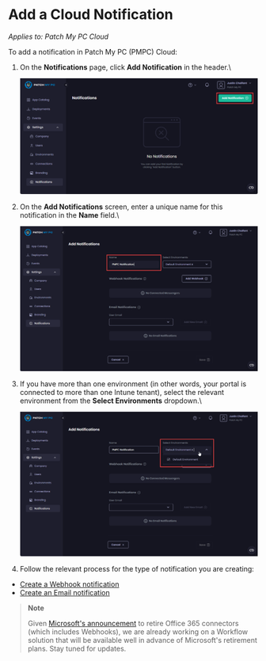 # Add a Cloud Notification

_Applies to: Patch My PC Cloud_

To add a notification in Patch My PC (PMPC) Cloud:

1.  On the <strong>Notifications</strong> page, click <strong>Add Notification</strong> in the header.\


    ![Clicking “Add Notification” in the header](/_images/image-(1594).png "Clicking “Add Notification” in the header")


2.  On the <strong>Add Notifications</strong> screen, enter a unique name for this notification in the <strong>Name</strong> field.\


    ![Enter a unique name for this notification in the “Name” field](/_images/image-(1598).png "Enter a unique name for this notification in the “Name” field")


3.  If you have more than one environment (in other words, your portal is connected to more than one Intune tenant), select the relevant environment from the <strong>Select Environments</strong> dropdown.\


    ![Select the relevant environment from the “Select Environments” dropdown](/_images/image-(1599).png "Select the relevant environment from the “Select Environments” dropdown")
4. Follow the relevant process for the type of notification you are creating:

* [Create a Webhook notification](create-a-webhook-notification-in-cloud.md)
* [Create an Email notification](create-a-cloud-email-notification.md)

<blockquote class="wp-block-quote">
<p><strong>Note</strong></p>
<p>Given <a href="https://devblogs.microsoft.com/microsoft365dev/retirement-of-office-365-connectors-within-microsoft-teams/">Microsoft's announcement</a> to retire Office 365 connectors (which includes Webhooks), we are already working on a Workflow solution that will be available well in advance of Microsoft's retirement plans. Stay tuned for updates.</p>
</blockquote>